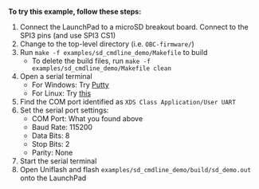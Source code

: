 **To try this example, follow these steps:** 

1. Connect the LaunchPad to a microSD breakout board. Connect to the SPI3 pins (and use SPI3 CS1)
2. Change to the top-level directory (i.e. `OBC-firmware/`)
3. Run `make -f examples/sd_cmdline_demo/Makefile` to build
    - To delete the build files, run `make -f examples/sd_cmdline_demo/Makefile clean`
4. Open a serial terminal
    - For Windows: Try [Putty](https://www.putty.org/)
    - For Linux: Try [this](https://www.cyberciti.biz/faq/find-out-linux-serial-ports-with-setserial/)
5. Find the COM port identified as `XDS Class Application/User UART`
6. Set the serial port settings:
    - COM Port: What you found above
    - Baud Rate: 115200
    - Data Bits: 8
    - Stop Bits: 2
    - Parity: None
7. Start the serial terminal
8. Open Uniflash and flash `examples/sd_cmdline_demo/build/sd_demo.out` onto the LaunchPad